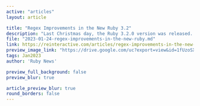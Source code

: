 ```yaml
---
active: "articles"
layout: article

title: "Regex Improvements in the New Ruby 3.2"
description: "Last Christmas day, the Ruby 3.2.0 version was released. The author tells improvements to regular expressions and ReDoS (Regular expression Denial of Service) attacks."
file: "2023-01-24-regex-improvements-in-the-new-ruby.md"
link: https://reinteractive.com/articles/regex-improvements-in-the-new-ruby-3_2  
preview_image_link: "https://drive.google.com/uc?export=view&id=1fUzoSXJ5KQYDtAyUvttnFsA-_0os3-gy"
tags: Jan2023
author: 'Ruby News'

preview_full_background: false
preview_blur: true

article_preview_blur: true
round_borders: false
---
```


